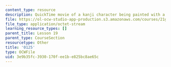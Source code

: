 ```yaml
---
content_type: resource
description: QuickTime movie of a kanji character being painted with a brush.
file: https://ol-ocw-studio-app-production.s3.amazonaws.com/courses/21g-504-japanese-iv-spring-2009/3e9b35fc3930170fee1be825bc8ae65c_0125.mov
file_type: application/octet-stream
learning_resource_types: []
parent_title: Lesson 19
parent_type: CourseSection
resourcetype: Other
title: '0125'
type: OCWFile
uid: 3e9b35fc-3930-170f-ee1b-e825bc8ae65c
---
```

